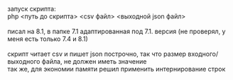 запуск скрипта:<BR>
php <путь до скрипта> <csv файл> <выходной json файл><BR>
<BR>
писал на 8.1, в папке 7.1 адаптированная под 7.1. версия (не проверял, у меня есть только 7.4 и 8.1)<BR>
<BR>
скрипт читает csv и пишет json построчно, так что размер входного/выходного файла, не должен иметь значение<BR>
так же, для экономии памяти решил применить интернирование строк

